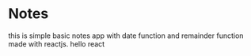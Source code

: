 # Notes
this is simple basic notes app with date function and remainder function made with reactjs.
hello react